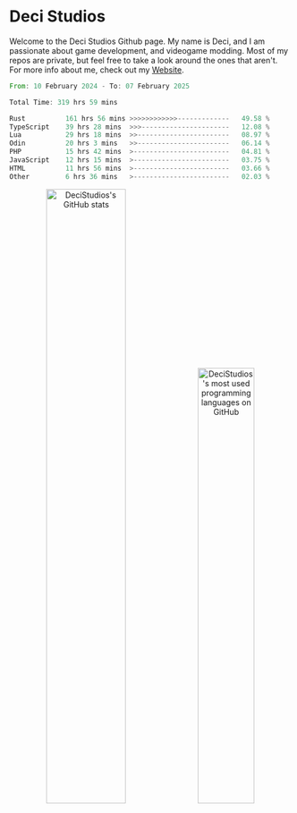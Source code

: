 # Deci Studios
Welcome to the Deci Studios Github page. My name is Deci, and I am passionate about game development, and videogame modding. Most of my repos are private, but feel free to take a look around the ones that aren't.
For more info about me, check out my <a href="https://decidev.co.uk" target="_blank">Website</a>.
<!--START_SECTION:waka-->

```rust
From: 10 February 2024 - To: 07 February 2025

Total Time: 319 hrs 59 mins

Rust          161 hrs 56 mins >>>>>>>>>>>>-------------   49.58 %
TypeScript    39 hrs 28 mins  >>>----------------------   12.08 %
Lua           29 hrs 18 mins  >>-----------------------   08.97 %
Odin          20 hrs 3 mins   >>-----------------------   06.14 %
PHP           15 hrs 42 mins  >------------------------   04.81 %
JavaScript    12 hrs 15 mins  >------------------------   03.75 %
HTML          11 hrs 56 mins  >------------------------   03.66 %
Other         6 hrs 36 mins   >------------------------   02.03 %
```

<!--END_SECTION:waka-->
<p align="center">
  <a href="https://github.com/anuraghazra/github-readme-stats" target="_blank"><img src="https://github-readme-stats.vercel.app/api?username=decistudios&show_icons=true&count_private=true&theme=omni&hide_border=true" alt="DeciStudios's GitHub stats" width="53.1%" /></a>
  <a href="https://github.com/anuraghazra/github-readme-stats" target="_blank"><img width="44.7%" src="https://github-readme-stats.vercel.app/api/top-langs/?username=decistudios&theme=omni&layout=compact&hide_border=true&langs_count=6" alt="DeciStudios's most used programming languages on GitHub" /></a>
</p>


